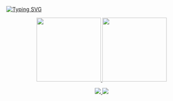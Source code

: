   [![Typing SVG](https://readme-typing-svg.demolab.com/?lines=Henry+Gonçalves;Desenvolvedor+Back-End&center=true&vCenter=true&size=60&width=1050&color=1cffe8&font=VT323)](https://github.com/henrygoncalvess)

<p align="center">
  <a href="https://github.com/henrygoncalvess/henrygoncalvess">
    <img height=170 src="https://github-readme-stats-five-phi-27.vercel.app/api?username=henrygoncalvess&include_all_commits=true&custom_title=Github%20Status%20-%20Henry%20Gonçalves&hide=contribs,prs&show_icons=true&locale=pt-br&title_color=ffffff&text_color=fffffa&icon_color=000257&ring_color=00ff91&border_color=1cffbb&bg_color=35,00d9ff,00e7a2,503bd4&line_height=30&number_format=long"/>
  </a>
  <a href="https://github.com/henrygoncalvess/henrygoncalvess">
    <img height=170 src="https://github-readme-stats-five-phi-27.vercel.app/api/top-langs/?username=henrygoncalvess&langs_count=6&title_color=1cffe8&text_color=ffffff&border_color=1cffbb&bg_color=004a57&locale=pt-br&card_width=320&layout=compact&size_weight=0.1&count_weight=0.1"/>
  </a>
</p>

<p align="center">
  <a href="https://github.com/henrygoncalvess/Projetos">
    <img src="https://github-readme-stats-five-phi-27.vercel.app/api/pin/?username=henrygoncalvess&repo=Projetos&title_color=1cffe8&text_color=ffffff&border_color=1cffbb&bg_color=004a57&icon_color=1cffbb&description_lines_count=2"/>
  </a>
  <a href="https://github.com/henrygoncalvess/henrygoncalvess">
    <img src="https://github-readme-stats-five-phi-27.vercel.app/api/pin/?username=henrygoncalvess&repo=henrygoncalvess&title_color=1cffe8&text_color=ffffff&border_color=1cffbb&bg_color=004a57&icon_color=1cffbb&description_lines_count=2"/>
  </a>
</p>
